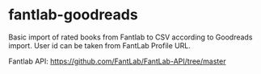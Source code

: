 # fantlab-goodreads
Basic import of rated books from Fantlab to CSV according to Goodreads import.
User id can be taken from FantLab Profile URL.

Fantlab API: https://github.com/FantLab/FantLab-API/tree/master
